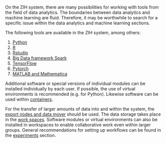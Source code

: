 On the ZIH system, there are many possibilities for working with tools from the field of data analytics.
The boundaries between data analytics and machine learning are fluid. 
Therefore, it may be worthwhile to search for a specific issue within the data analytics and machine learning sections.

The following tools are available in the ZIH system, among others:

1. [Python](data_analytics_with_python.md)
1. [R](data_analytics_with_r.md)
1. [Rstudio](data_analytics_with_rstudio.md)
1. [Big Data framework Spark](big_data_frameworks_spark.md)
1. [TensorFlow](tensorflow.md)
1. [Pytorch](pytorch.md)
1. [MATLAB and Mathematica](mathematics.md)

Additional software or special versions of individual modules can be installed individually by each user.
If possible, the use of virtual environments is recommended (e.g. for Python). 
Likewise software can be used within [containers](containers.md). 

For the transfer of larger amounts of data into and within the system, the [export nodes and data mover](../data_transfer/overview.md) should be used.
The data storage takes place in the [work spaces](../data_lifecycle/workspaces.md). 
Software modules or virtual environments can also be installed in workspaces to enable collaborative work even within larger groups. 
General recommendations for setting up workflows can be found in the [experiments](../data_lifecycle/experiments.md) section.
